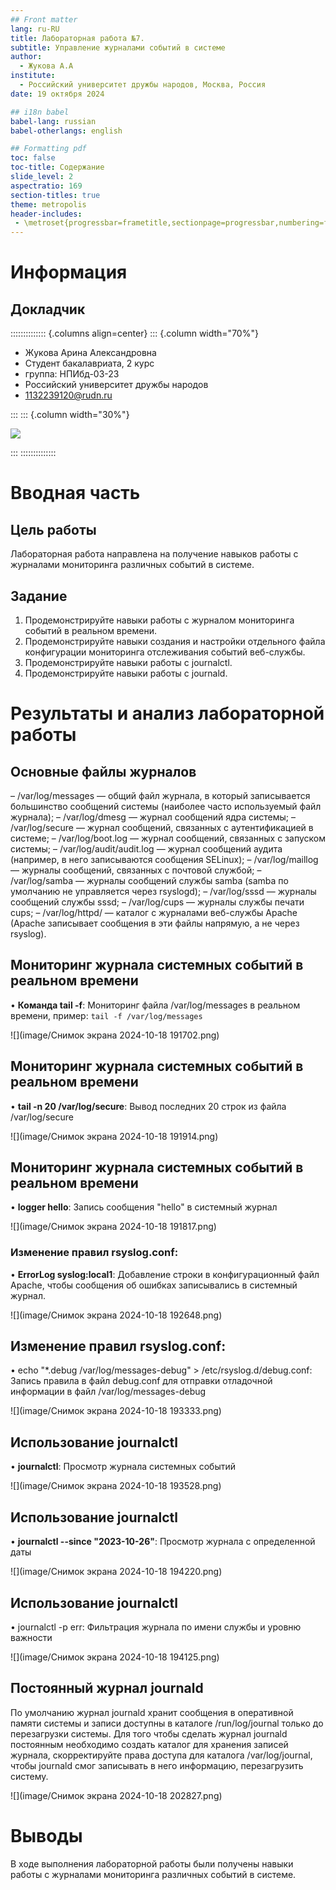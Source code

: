 ```yaml
---
## Front matter
lang: ru-RU
title: Лабораторная работа №7.
subtitle: Управление журналами событий в системе
author:
  - Жукова А.А
institute:
  - Российский университет дружбы народов, Москва, Россия
date: 19 октября 2024

## i18n babel
babel-lang: russian
babel-otherlangs: english

## Formatting pdf
toc: false
toc-title: Содержание
slide_level: 2
aspectratio: 169
section-titles: true
theme: metropolis
header-includes:
 - \metroset{progressbar=frametitle,sectionpage=progressbar,numbering=fraction}
---
```


# Информация

## Докладчик

:::::::::::::: {.columns align=center}
::: {.column width="70%"}

  * Жукова Арина Александровна
  * Студент бакалавриата, 2 курс
  * группа: НПИбд-03-23
  * Российский университет дружбы народов
  * [1132239120@rudn.ru](mailto:1132239120@rudn.ru)

:::
::: {.column width="30%"}

![](./image/zhukova.jpg)

:::
::::::::::::::

# Вводная часть

## Цель работы

Лабораторная работа направлена на получение навыков работы с журналами мониторинга различных событий в системе.

## Задание

1. Продемонстрируйте навыки работы с журналом мониторинга событий в реальном времени.
2. Продемонстрируйте навыки создания и настройки отдельного файла конфигурации мониторинга отслеживания событий веб-службы.
3. Продемонстрируйте навыки работы с journalctl.
4. Продемонстрируйте навыки работы с journald.

# Результаты и анализ лабораторной работы

## Основные файлы журналов

– /var/log/messages — общий файл журнала, в который записывается большинство
сообщений системы (наиболее часто используемый файл журнала);
– /var/log/dmesg — журнал сообщений ядра системы;
– /var/log/secure — журнал сообщений, связанных с аутентификацией в системе;
– /var/log/boot.log — журнал сообщений, связанных с запуском системы;
– /var/log/audit/audit.log — журнал сообщений аудита (например, в него записываются сообщения SELinux);
– /var/log/maillog — журналы сообщений, связанных с почтовой службой;
– /var/log/samba — журналы сообщений службы samba (samba по умолчанию не управляется через rsyslogd);
– /var/log/sssd — журналы сообщений службы sssd;
– /var/log/cups — журналы службы печати cups;
– /var/log/httpd/ — каталог с журналами веб-службы Apache (Apache записывает
сообщения в эти файлы напрямую, а не через rsyslog).

## Мониторинг журнала системных событий в реальном времени

• **Команда tail -f**:  Мониторинг файла /var/log/messages в реальном времени, пример: `tail -f /var/log/messages` 

![](image/Снимок экрана 2024-10-18 191702.png)

## Мониторинг журнала системных событий в реальном времени

• **tail -n 20 /var/log/secure**: Вывод последних 20 строк из файла /var/log/secure

![](image/Снимок экрана 2024-10-18 191914.png)

## Мониторинг журнала системных событий в реальном времени

• **logger hello**: Запись сообщения "hello" в системный журнал

![](image/Снимок экрана 2024-10-18 191817.png)

### Изменение правил rsyslog.conf:

• **ErrorLog syslog:local1**: Добавление строки в конфигурационный файл Apache, чтобы сообщения об ошибках записывались в системный журнал.

![](image/Снимок экрана 2024-10-18 192648.png)

## Изменение правил rsyslog.conf:

• echo "*.debug /var/log/messages-debug" > /etc/rsyslog.d/debug.conf: Запись правила в файл debug.conf для отправки отладочной информации в файл /var/log/messages-debug

![](image/Снимок экрана 2024-10-18 193333.png)

## Использование journalctl

• **journalctl**: Просмотр журнала системных событий

![](image/Снимок экрана 2024-10-18 193528.png)

## Использование journalctl

• **journalctl --since "2023-10-26"**: Просмотр журнала с определенной даты

![](image/Снимок экрана 2024-10-18 194220.png)

## Использование journalctl

• journalctl -p err: Фильтрация журнала по имени службы и уровню важности 

![](image/Снимок экрана 2024-10-18 194125.png)

## Постоянный журнал journald

По умолчанию журнал journald хранит сообщения в оперативной памяти системы и записи доступны в каталоге /run/log/journal только до перезагрузки системы. Для того чтобы сделать журнал journald постоянным необходимо создать каталог для хранения записей журнала, скорректируйте права доступа для каталога /var/log/journal, чтобы journald смог
записывать в него информацию, перезагрузить систему.

![](image/Снимок экрана 2024-10-18 202827.png)

# Выводы

В ходе выполнения лабораторной работы были получены навыки работы с журналами мониторинга различных событий в системе.


